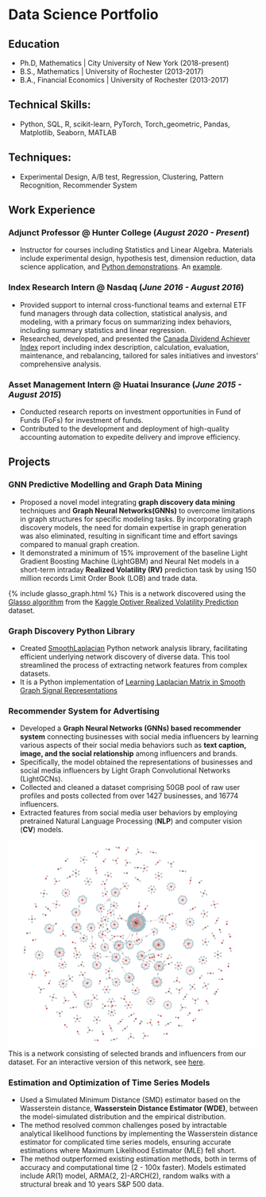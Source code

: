 # Data Science Portfolio

## Education
- Ph.D, Mathematics | City University of New York (2018-present)
- B.S., Mathematics | University of Rochester (2013-2017)
- B.A., Financial Economics  | University of Rochester (2013-2017)

## Technical Skills: 
- Python, SQL, R, scikit-learn, PyTorch, Torch_geometric, Pandas, Matplotlib, Seaborn, MATLAB

## Techniques:
- Experimental Design, A/B test, Regression, Clustering, Pattern Recognition, Recommender System

## Work Experience
### Adjunct Professor @ Hunter College (_August 2020 - Present_)
- Instructor for courses including Statistics and Linear Algebra. Materials include experimental design, hypothesis test, dimension reduction, data science application, and [Python demonstrations](https://github.com/cocoxhuang/STAT213). An [example](https://github.com/cocoxhuang/STAT213/blob/main/chap10%20Hypothesis%20Testing%20Using%20a%20Single%20Sample.ipynb).

### Index Research Intern @ Nasdaq (_June 2016 - August 2016_)
- Provided support to internal cross-functional teams and external ETF fund managers through data collection, statistical analysis, and modeling, with a primary focus on summarizing index behaviors, including summary statistics and linear regression.
- Researched, developed, and presented the [Canada Dividend Achiever Index](https://indexes.nasdaqomx.com/Index/Overview/DACATR)  report including index description, calculation, evaluation, maintenance, and rebalancing, tailored for sales initiatives and investors' comprehensive analysis.

### Asset Management Intern @ Huatai Insurance (_June 2015 - August 2015_)
- Conducted research reports on investment opportunities in Fund of Funds (FoFs) for investment of funds.
- Contributed to the development and deployment of high-quality accounting automation to expedite delivery and improve efficiency.

## Projects
### GNN Predictive Modelling and Graph Data Mining
- Proposed a novel model integrating **graph discovery data mining** techniques and **Graph Neural Networks(GNNs)** to overcome limitations in graph structures for specific modeling tasks. By incorporating graph discovery models, the need for domain expertise in graph generation was also eliminated, resulting in significant time and effort savings compared to manual graph creation.
- It demonstrated a minimum of 15% improvement of the baseline Light Gradient Boosting Machine (LightGBM) and Neural Net models in a short-term intraday **Realized Volatility (RV)** prediction task by using 150 million records Limit Order Book (LOB) and trade data.

{% include glasso_graph.html %}
This is a network discovered using the [Glasso algorithm](https://jerryfriedman.su.domains/ftp/glasso-bio.pdf) from the [Kaggle Optiver Realized Volatility Prediction](https://www.kaggle.com/competitions/optiver-realized-volatility-prediction) dataset.

### Graph Discovery Python Library
- Created [SmoothLaplacian](https://github.com/cocoxhuang/Smooth-Laplacian) Python network analysis library, facilitating efficient underlying network discovery of diverse data. This tool streamlined the process of extracting network features from complex datasets.
- It is a Python implementation of [Learning Laplacian Matrix in Smooth Graph Signal Representations](https://arxiv.org/pdf/1406.7842.pdf)

### Recommender System for Advertising
- Developed a **Graph Neural Networks (GNNs) based recommender system** connecting businesses with social media influencers by learning various aspects of their social media behaviors such as **text caption, image, and the social relationship** among influencers and brands.
- Specifically, the model obtained the representations of businesses and social media influencers by Light Graph Convolutional Networks (LightGCNs).
- Collected and cleaned a dataset comprising 50GB pool of raw user profiles and posts collected from over 1427 businesses, and 16774 influencers.
- Extracted features from social media user behaviors by employing pretrained Natural Language Processing (**NLP**) and computer vision (**CV**) models.

![](./assets/img/brand_influencer_network.png)
This is a network consisting of selected brands and influencers from our dataset. For an interactive version of this network, see [here](https://www.dropbox.com/s/r9vyj12ymbib1m9/Brand_Influerncer_Network.html?dl=0).

### Estimation and Optimization of Time Series Models
- Used a Simulated Minimum Distance (SMD) estimator based on the Wasserstein distance, **Wasserstein Distance Estimator (WDE)**, between the model-simulated distribution and the empirical distribution.
- The method resolved common challenges posed by intractable analytical likelihood functions by implementing the Wasserstein distance estimator for complicated time series models, ensuring accurate estimations where Maximum Likelihood Estimator (MLE) fell short.
- The method outperformed existing estimation methods, both in terms of accuracy and computational time (2 - 100x faster). Models estimated include AR(1) model, ARMA(2, 2)-ARCH(2), random walks with a structural break and 10 years S&P 500 data.


